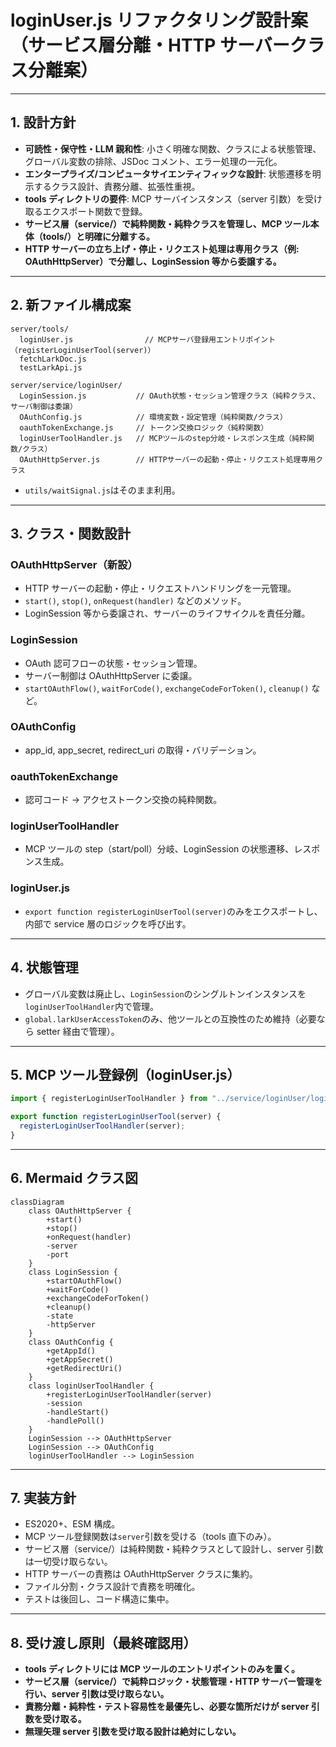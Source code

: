 # loginUser.js リファクタリング設計案（サービス層分離・HTTP サーバークラス分離案）

---

## 1. 設計方針

- **可読性・保守性・LLM 親和性**: 小さく明確な関数、クラスによる状態管理、グローバル変数の排除、JSDoc コメント、エラー処理の一元化。
- **エンタープライズ/コンピュータサイエンティフィックな設計**: 状態遷移を明示するクラス設計、責務分離、拡張性重視。
- **tools ディレクトリの要件**: MCP サーバインスタンス（server 引数）を受け取るエクスポート関数で登録。
- **サービス層（service/）で純粋関数・純粋クラスを管理し、MCP ツール本体（tools/）と明確に分離する。**
- **HTTP サーバーの立ち上げ・停止・リクエスト処理は専用クラス（例: OAuthHttpServer）で分離し、LoginSession 等から委譲する。**

---

## 2. 新ファイル構成案

```
server/tools/
  loginUser.js                // MCPサーバ登録用エントリポイント（registerLoginUserTool(server)）
  fetchLarkDoc.js
  testLarkApi.js

server/service/loginUser/
  LoginSession.js           // OAuth状態・セッション管理クラス（純粋クラス、サーバ制御は委譲）
  OAuthConfig.js            // 環境変数・設定管理（純粋関数/クラス）
  oauthTokenExchange.js     // トークン交換ロジック（純粋関数）
  loginUserToolHandler.js   // MCPツールのstep分岐・レスポンス生成（純粋関数/クラス）
  OAuthHttpServer.js        // HTTPサーバーの起動・停止・リクエスト処理専用クラス
```

- `utils/waitSignal.js`はそのまま利用。

---

## 3. クラス・関数設計

### OAuthHttpServer（新設）

- HTTP サーバーの起動・停止・リクエストハンドリングを一元管理。
- `start()`, `stop()`, `onRequest(handler)` などのメソッド。
- LoginSession 等から委譲され、サーバーのライフサイクルを責任分離。

### LoginSession

- OAuth 認可フローの状態・セッション管理。
- サーバー制御は OAuthHttpServer に委譲。
- `startOAuthFlow()`, `waitForCode()`, `exchangeCodeForToken()`, `cleanup()` など。

### OAuthConfig

- app_id, app_secret, redirect_uri の取得・バリデーション。

### oauthTokenExchange

- 認可コード → アクセストークン交換の純粋関数。

### loginUserToolHandler

- MCP ツールの step（start/poll）分岐、LoginSession の状態遷移、レスポンス生成。

### loginUser.js

- `export function registerLoginUserTool(server)`のみをエクスポートし、内部で service 層のロジックを呼び出す。

---

## 4. 状態管理

- グローバル変数は廃止し、`LoginSession`のシングルトンインスタンスを`loginUserToolHandler`内で管理。
- `global.larkUserAccessToken`のみ、他ツールとの互換性のため維持（必要なら setter 経由で管理）。

---

## 5. MCP ツール登録例（loginUser.js）

```js
import { registerLoginUserToolHandler } from "../service/loginUser/loginUserToolHandler.js";

export function registerLoginUserTool(server) {
  registerLoginUserToolHandler(server);
}
```

---

## 6. Mermaid クラス図

```mermaid
classDiagram
    class OAuthHttpServer {
        +start()
        +stop()
        +onRequest(handler)
        -server
        -port
    }
    class LoginSession {
        +startOAuthFlow()
        +waitForCode()
        +exchangeCodeForToken()
        +cleanup()
        -state
        -httpServer
    }
    class OAuthConfig {
        +getAppId()
        +getAppSecret()
        +getRedirectUri()
    }
    class loginUserToolHandler {
        +registerLoginUserToolHandler(server)
        -session
        -handleStart()
        -handlePoll()
    }
    LoginSession --> OAuthHttpServer
    LoginSession --> OAuthConfig
    loginUserToolHandler --> LoginSession
```

---

## 7. 実装方針

- ES2020+、ESM 構成。
- MCP ツール登録関数は`server`引数を受ける（tools 直下のみ）。
- サービス層（service/）は純粋関数・純粋クラスとして設計し、server 引数は一切受け取らない。
- HTTP サーバーの責務は OAuthHttpServer クラスに集約。
- ファイル分割・クラス設計で責務を明確化。
- テストは後回し、コード構造に集中。

---

## 8. 受け渡し原則（最終確認用）

- **tools ディレクトリには MCP ツールのエントリポイントのみを置く。**
- **サービス層（service/）で純粋ロジック・状態管理・HTTP サーバー管理を行い、server 引数は受け取らない。**
- **責務分離・純粋性・テスト容易性を最優先し、必要な箇所だけが server 引数を受け取る。**
- **無理矢理 server 引数を受け取る設計は絶対にしない。**
